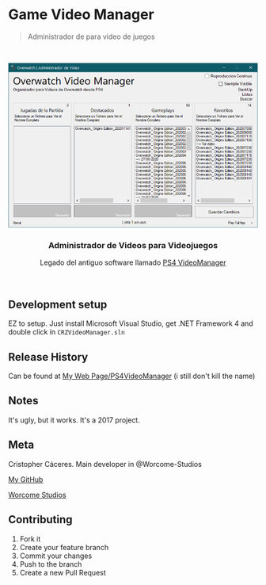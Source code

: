 # Game Video Manager
> Administrador de para video de juegos


<br />
<p align="center">
  <a href="https://github.com/Urfenox/GameVideoManager">
    <img src="CRZVideoManager/Resources/frmMain.png" alt="Logo">
  </a>

  <h3 align="center">Administrador de Videos para Videojuegos</h3>

  <p align="center">
    Legado del antiguo software llamado <a href="http://elcris009.comule.com/Download_PS4VideoManager.html">PS4 VideoManager</a>
    <br />
    <br />
  <br />
  </p>
</p>

## Development setup

EZ to setup. Just install Microsoft Visual Studio, get .NET Framework 4 and double click in ``CRZVideoManager.sln``

## Release History

Can be found at [My Web Page/PS4VideoManager](http://elcris009.comule.com/Download_PS4VideoManager.html)  (i still don't kill the name)

## Notes

It's ugly, but it works. It's a 2017 project.

## Meta

Cristopher Cáceres. Main developer in @Worcome-Studios

[My GitHub](https://github.com/Urfenox)

[Worcome Studios](http://worcomestudios.comule.com/)

## Contributing

1. Fork it
2. Create your feature branch
3. Commit your changes
4. Push to the branch
5. Create a new Pull Request
